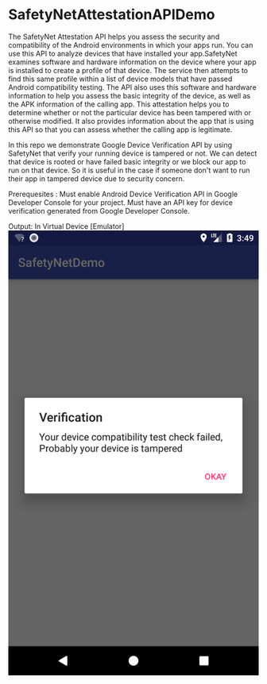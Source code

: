# SafetyNetAttestationAPIDemo
The SafetyNet Attestation API helps you assess the security and compatibility of the Android environments in which your apps run. You can use this API to analyze devices that have installed your app.SafetyNet examines software and hardware information on the device where your app is installed to create a profile of that device. The service then attempts to find this same profile within a list of device models that have passed Android compatibility testing. The API also uses this software and hardware information to help you assess the basic integrity of the device, as well as the APK information of the calling app. This attestation helps you to determine whether or not the particular device has been tampered with or otherwise modified. It also provides information about the app that is using this API so that you can assess whether the calling app is legitimate.

In this repo we demonstrate Google Device Verification API by using SafetyNet that verify your running device is tampered or not. We can detect that device is rooted or have failed basic integrity or we block our app to run on that device. So it is useful in the case if someone don't want to run their app in tampered device due to security concern.

Prerequesites :
Must enable Android Device Verification API in Google Developer Console for your project.
Must have an API key for device verification generated from Google Developer Console.

Output:
In Virtual Device [Emulator]
 ![safetynet](https://github.com/dishantwalia/SafetyNetCheckDemo/blob/master/SafetyNetDemo/emulator.png)


